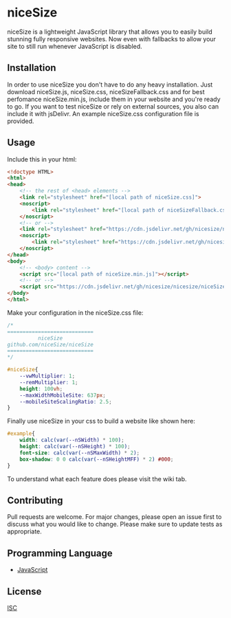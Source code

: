 # niceSize

niceSize is a lightweight JavaScript library that allows you to easily build stunning fully responsive websites. Now even with fallbacks to allow your site to still run whenever JavaScript is disabled.

## Installation

In order to use niceSize you don't have to do any heavy installation. Just download niceSize.js, niceSize.css, niceSizeFallback.css and for best perfomance niceSize.min.js, include them in your website and you're ready to go. If you want to test niceSize or rely on external sources, you also can include it with jsDelivr. An example niceSize.css configuration file is provided.

## Usage

Include this in your html:
```html
<!doctype HTML>
<html>
<head>
    <!-- the rest of <head> elements -->
    <link rel="stylesheet" href="[local path of niceSize.css]">
    <noscript>
        <link rel="stylesheet" href="[local path of niceSizeFallback.css]">
    </noscript>
    <!-- or -->
    <link rel="stylesheet" href="https://cdn.jsdelivr.net/gh/nicesize/nicesize/niceSize.css">
    <noscript>
        <link rel="stylesheet" href="https://cdn.jsdelivr.net/gh/nicesize/nicesize/niceSizeFallback.css">
    </noscript>
</head>
<body>
    <!-- <body> content -->
    <script src="[local path of niceSize.min.js]"></script>
    <!-- or -->
    <script src="https://cdn.jsdelivr.net/gh/nicesize/nicesize/niceSize.min.js"></script>
</body>
</html>
```
Make your configuration in the niceSize.css file:
```css
/*
============================
          niceSize
github.com/niceSize/niceSize
============================
*/

#niceSize{
    --vwMultiplier: 1;
    --remMultiplier: 1;
    height: 100vh;
    --maxWidthMobileSite: 637px;
    --mobileSiteScalingRatio: 2.5;
}

```
Finally use niceSize in your css to build a website like shown here:
```css
#example{
    width: calc(var(--nSWidth) * 100);
    height: calc(var(--nSHeight) * 100);
    font-size: calc(var(--nSMaxWidth) * 2);
    box-shadow: 0 0 calc(var(--nSHeightMFF) * 2) #000;
}
```
To understand what each feature does please visit the wiki tab.

## Contributing

Pull requests are welcome. For major changes, please open an issue first to discuss what you would like to change.
Please make sure to update tests as appropriate.

## Programming Language
- [JavaScript](https://www.w3schools.com/js/DEFAULT.asp)

## License
[ISC](https://opensource.org/licenses/ISC)
